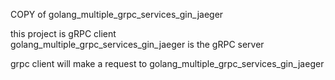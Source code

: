 COPY of golang_multiple_grpc_services_gin_jaeger     

this project is gRPC client    
golang_multiple_grpc_services_gin_jaeger is the gRPC server    

grpc client will make a request to golang_multiple_grpc_services_gin_jaeger   
